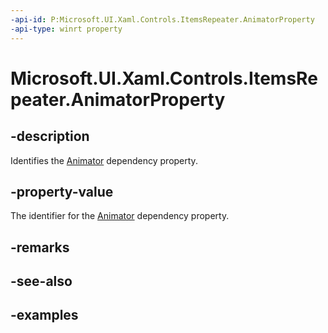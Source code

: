 ```yaml
---
-api-id: P:Microsoft.UI.Xaml.Controls.ItemsRepeater.AnimatorProperty
-api-type: winrt property
---
```


# Microsoft.UI.Xaml.Controls.ItemsRepeater.AnimatorProperty

<!--
public static Windows.UI.Xaml.DependencyProperty AnimatorProperty { get; }
-->

## -description

Identifies the [Animator](itemsrepeater_animator.md) dependency property.

## -property-value

The identifier for the [Animator](itemsrepeater_animator.md) dependency property.

## -remarks

## -see-also

## -examples

